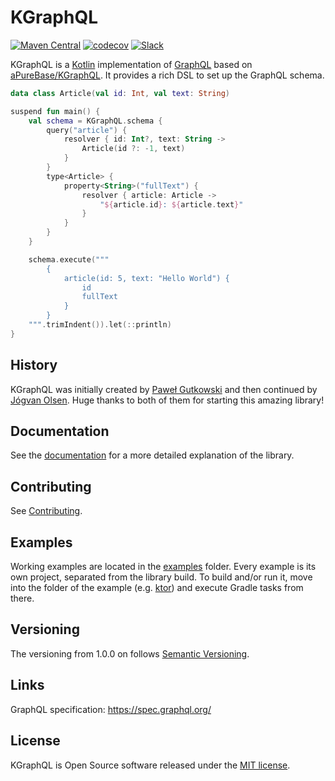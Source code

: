 # KGraphQL

[![Maven Central](https://img.shields.io/maven-central/v/de.stuebingerb/kgraphql.svg?label=Maven%20Central&logo=apachemaven)](https://search.maven.org/search?q=g:%22de.stuebingerb%22%20AND%20a:%22kgraphql%22)
[![codecov](https://codecov.io/gh/stuebingerb/KGraphQL/graph/badge.svg)](https://codecov.io/gh/stuebingerb/KGraphQL)
[![Slack](https://img.shields.io/badge/%23KGraphQL%20-%20%23KGraphQL?logo=slack&label=Slack)](https://kotlinlang.slack.com/messages/kgraphql)

KGraphQL is a [Kotlin](https://kotlinlang.org/) implementation of [GraphQL](http://graphql.org/) based
on [aPureBase/KGraphQL](https://github.com/aPureBase/KGraphQL). It provides a rich DSL to set up the GraphQL schema.

```kotlin
data class Article(val id: Int, val text: String)

suspend fun main() {
    val schema = KGraphQL.schema {
        query("article") {
            resolver { id: Int?, text: String ->
                Article(id ?: -1, text)
            }
        }
        type<Article> {
            property<String>("fullText") {
                resolver { article: Article ->
                    "${article.id}: ${article.text}"
                }
            }
        }
    }

    schema.execute("""
        {
            article(id: 5, text: "Hello World") {
                id
                fullText
            }
        }
    """.trimIndent()).let(::println)
}
```

## History

KGraphQL was initially created by [Paweł Gutkowski](https://github.com/pgutkowski) and then continued by [Jógvan Olsen](https://github.com/jeggy).
Huge thanks to both of them for starting this amazing library!

## Documentation

See the [documentation](https://stuebingerb.github.io/KGraphQL/) for a more detailed explanation of the library.

## Contributing

See [Contributing](CONTRIBUTING.md).

## Examples

Working examples are located in the [examples](examples) folder. Every example is its own project, separated from the
library build. To build and/or run it, move into the folder of the example (e.g. [ktor](examples/ktor))
and execute Gradle tasks from there.

## Versioning

The versioning from 1.0.0 on follows [Semantic Versioning](http://semver.org/).

## Links

GraphQL specification: https://spec.graphql.org/

## License

KGraphQL is Open Source software released under the [MIT license](https://opensource.org/licenses/MIT).
